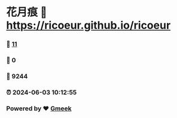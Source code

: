 # 花月痕 :link: https://ricoeur.github.io/ricoeur 
### :page_facing_up: [11](https://ricoeur.github.io/ricoeur/tag.html) 
### :speech_balloon: 0 
### :hibiscus: 9244 
### :alarm_clock: 2024-06-03 10:12:55 
### Powered by :heart: [Gmeek](https://github.com/Meekdai/Gmeek)
